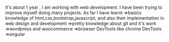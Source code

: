It's about 1 year , I am working with web development. I have been trying to improve myself doing many projects. As far I have learnt
=>basics knowledge of html,css,bootstrap,javascript, and also their implementation in web design and development
=>pretty knowledge about git and it's work
=>wordpress and woocommerce
=>browser DevTools like chrome DevTools
=>angular
